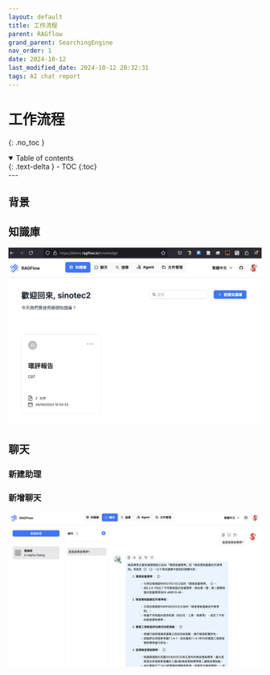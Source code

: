 ```yaml
---
layout: default
title: 工作流程
parent: RAGflow
grand_parent: SearchingEngine
nav_order: 1
date: 2024-10-12 
last_modified_date: 2024-10-12 20:32:31
tags: AI chat report
---
```


# 工作流程

{: .no_toc }

<details open markdown="block">
  <summary>
    Table of contents
  </summary>
  {: .text-delta }
- TOC
{:toc}
</details>
---

## 背景

## 知識庫

![首頁](pngs/2024-10-13-06-54-15.png)

## 聊天

### 新建助理

### 新增聊天  

![](pngs/2024-10-13-15-14-07.png)
